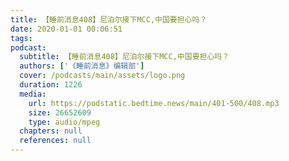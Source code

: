 ```yaml
---
title: 【睡前消息408】尼泊尔接下MCC,中国要担心吗？
date: 2020-01-01 00:06:51
tags:
podcast:
  subtitle: 【睡前消息408】尼泊尔接下MCC,中国要担心吗？
  authors: ['《睡前消息》编辑部']
  cover: /podcasts/main/assets/logo.png
  duration: 1226
  media:
    url: https://podstatic.bedtime.news/main/401-500/408.mp3
    size: 26652609
    type: audio/mpeg
  chapters: null
  references: null
---
```


